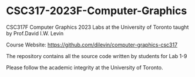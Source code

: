 # CSC317-2023F-Computer-Graphics

CSC317F Computer Graphics 2023 Labs at the University of Toronto taught by Prof.David I.W. Levin

Course Website: https://github.com/dilevin/computer-graphics-csc317

The repository contains all the source code written by students for Lab 1-9

Please follow the academic integrity at the University of Toronto.

